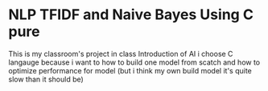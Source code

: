 # NLP TFIDF and Naive Bayes Using C pure
 This is my classroom's project in class Introduction of AI
 i choose C langauge because i want to how to build one model from scatch and how to optimize performance for model
 (but i think my own build model it's quite slow than it should be)
